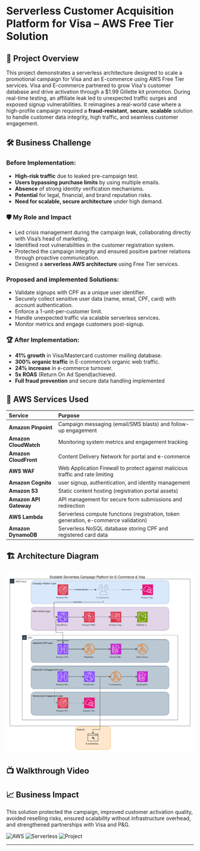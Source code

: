 # Serverless Customer Acquisition Platform for Visa – AWS Free Tier Solution

## 🚀 Project Overview
This project demonstrates a serverless architecture designed to scale a promotional campaign for Visa and an E-commerce using AWS Free Tier services.
Visa and E-commerce partnered to grow Visa's customer database and drive activation through a $1.99 Gillette kit promotion. During real-time testing, an affiliate leak led to unexpected traffic surges and exposed signup vulnerabilities.
It reimagines a real-world case where a high-profile campaign required a **fraud-resistant**, **secure**, **scalable** solution to handle customer data integrity, high traffic, and seamless customer engagement.

## 🛠️ Business Challenge

### Before Implementation:
- **High-risk traffic** due to leaked pre-campaign test.
- **Users bypassing purchase limits** by using multiple emails.
- **Absence** of strong identity verification mechanisms.
- **Potential** for legal, financial, and brand reputation risks.
- **Need for scalable, secure architecture** under high demand.

### 🛡️ My Role and Impact
- Led crisis management during the campaign leak, collaborating directly with Visa’s head of marketing.
- Identified root vulnerabilities in the customer registration system.
- Protected the campaign integrity and ensured positive partner relations through proactive communication.
- Designed a **serverless AWS architecture** using Free Tier services.
### Proposed and implemented Solutions:
 - Validate signups with CPF as a unique user identifier.
 - Securely collect sensitive user data (name, email, CPF, card) with account authentication.
 - Enforce a 1-unit-per-customer limit.
 - Handle unexpected traffic via scalable serverless services.
 - Monitor metrics and engage customers post-signup.

### 🏆 After Implementation:
- **41% growth** in Visa/Mastercard customer mailing database.
- **300% organic traffic** in E-commerce’s organic web traffic.
- **24% increase** in e-commerce turnover.
- **5x ROAS** (Return On Ad Spend)achieved.
- **Full fraud prevention** and secure data handling implemented

## 🧰 AWS Services Used
| Service | Purpose |
|:---|:---|
| **Amazon Pinpoint** | Campaign messaging (email/SMS blasts) and follow-up engagement |
| **Amazon CloudWatch** | Monitoring system metrics and engagement tracking |
| **Amazon CloudFront** | Content Delivery Network for portal and e-commerce |
| **AWS WAF** | Web Application Firewall to protect against malicious traffic and rate limiting |
| **Amazon Cognito** | user signup, authentication, and identity management |
| **Amazon S3** | Static content hosting (registration portal assets) |
| **Amazon API Gateway** | API management for secure form submissions and redirection |
| **AWS Lambda** | Serverless compute functions (registration, token generation, e-commerce validation) |
| **Amazon DynamoDB** | Serverless NoSQL database storing CPF and registered card data |

## 🏗️ Architecture Diagram
![Architecture Diagram](VISA_campaign_architecture_layers.drawio.svg)

## 📺 **Walkthrough Video**

## 📈 Business Impact
This solution protected the campaign, improved customer activation quality, avoided reselling risks, ensured scalability without infrastructure overhead, and strengthened partnerships with Visa and P&G.

![AWS](https://img.shields.io/badge/AWS-Free%20Tier-orange)
![Serverless](https://img.shields.io/badge/Architecture-Serverless-brightgreen)
![Project](https://img.shields.io/badge/Project-Real%20Business%20Case-blue)

---

